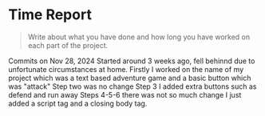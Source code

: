 # Time Report

> Write about what you have done and how long you have worked on each part of the project.

Commits on Nov 28, 2024
Started around 3 weeks ago, fell behinnd due to unfortunate circumstances at home.
Firstly I worked on the name of my project which was a text based adventure game and a basic button which was "attack"
Step two was no change
Step 3 I added extra buttons such as defend and run away
Steps 4-5-6 there was not so much change I just added a script tag and a closing body tag.
